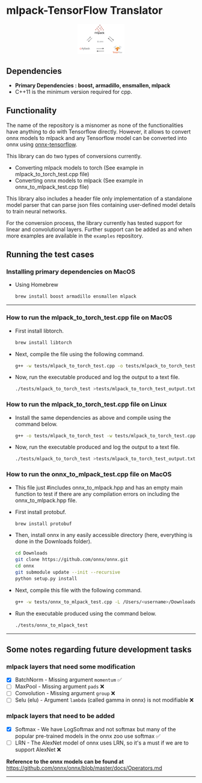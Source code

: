 # mlpack-TensorFlow Translator

<div align="center">
<img src="docs/imgs/translator.jpeg" height="25%" width="25%">
<p></p>
</div>

## Dependencies

- **Primary Dependencies : boost, armadillo, ensmallen, mlpack**
- C++11 is the minimum version required for cpp.

## Functionality

The name of the repository is a misnomer as none of the functionalities have
anything to do with Tensorflow directly. However, it allows
to convert onnx models to mlpack and any Tensorflow model can be
converted into onnx using [onnx-tensorflow](https://github.com/onnx/onnx-tensorflow).

This library can do two types of conversions currently.

- Converting mlpack models to torch (See example in mlpack_to_torch_test.cpp file)
- Converting onnx models to mlpack (See example in onnx_to_mlpack_test.cpp file)

This library also includes a header file only implementation of a standalone
model parser that can parse json files containing user-defined model details
to train neural networks.

For the conversion process, the library currently has tested support for
linear and convolutional layers. Further support can be added as and when
more examples are available in the ```examples``` repository.

## Running the test cases

### Installing primary dependencies on MacOS

- Using Homebrew

  ```bash
  brew install boost armadillo ensmallen mlpack
  ```

---

### How to run the mlpack_to_torch_test.cpp file on MacOS

- First install libtorch.

  ```bash
  brew install libtorch
  ```

- Next, compile the file using the following command.

  ```bash
  g++ -w tests/mlpack_to_torch_test.cpp -o tests/mlpack_to_torch_test -lboost_serialization -lboost_program_options -larmadillo -lmlpack -lc10 -ltorch_cpu -std=c++14 -stdlib=libc++ -I /usr/local/Cellar/libtorch/1.6.0_1/include/torch/csrc/api/include -I src
  ```

- Now, run the executable produced and log the output to a text file.

  ```bash
  ./tests/mlpack_to_torch_test >tests/mlpack_to_torch_test_output.txt
  ```

### How to run the mlpack_to_torch_test.cpp file on Linux

- Install the same dependencies as above and compile using the command below.

  ```bash
  g++ -o tests/mlpack_to_torch_test -w tests/mlpack_to_torch_test.cpp -I src -I /usr/include/torch/csrc/api/include -lboost_serialization -lboost_program_options -larmadillo -lopenblas -fopenmp -lmlpack -ltorch -lc10 -ltorch_cpu
  ```

- Now, run the executable produced and log the output to a text file.

  ```bash
  ./tests/mlpack_to_torch_test >tests/mlpack_to_torch_test_output.txt
  ```

### How to run the onnx_to_mlpack_test.cpp file on MacOS

- This file just #includes onnx_to_mlpack.hpp and has an empty main function to
  test if there are any compilation errors on including the onnx_to_mlpack.hpp
  file.

- First install protobuf.

  ```bash
  brew install protobuf
  ```

- Then, install onnx in any easily accessible directory
  (here, everything is done in the Downloads folder).

  ```bash
  cd Downloads
  git clone https://github.com/onnx/onnx.git
  cd onnx
  git submodule update --init --recursive
  python setup.py install
  ```

- Next, compile this file with the following command.

  ```bash
  g++ -w tests/onnx_to_mlpack_test.cpp -L /Users/<username>/Downloads/onnx/.setuptools-cmake-build/ -DONNX_ML=1 -DONNX_NAMESPACE=onnx -L /usr/local/bin/ -std=c++14 -stdlib=libc++ -lboost_serialization -lboost_program_options -larmadillo -lmlpack -I src -I /Users/<username>/Downloads/onnx/.setuptools-cmake-build/ -lonnx_proto -lprotobuf -lpthread -o tests/onnx_to_mlpack_test
  ```

- Run the executable produced using the command below.

  ```bash
  ./tests/onnx_to_mlpack_test
  ```

---

## Some notes regarding future development tasks

### mlpack layers that need some modification

- [x] BatchNorm - Missing argument `momentum` ✅
- [ ] MaxPool - Missing argument `pads` ❌
- [ ] Convolution - Missing argument `group` ❌
- [ ] Selu (elu) - Argument `lambda` (called gamma in onnx) is not modifiable ❌

### mlpack layers that need to be added

- [x] Softmax - We have LogSoftmax and not softmax but many of the popular
   pre-trained models in the onnx zoo use softmax ✅
- [ ] LRN - The AlexNet model of onnx uses LRN, so it's a must if we are to support
   AlexNet ❌

**Reference to the onnx models can be found at**
<https://github.com/onnx/onnx/blob/master/docs/Operators.md>

---
